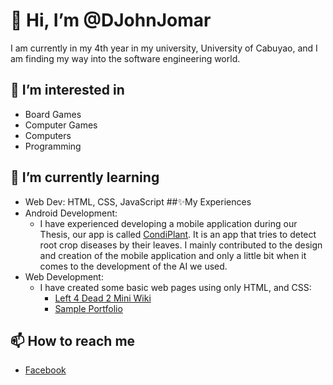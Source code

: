 # 👋 Hi, I’m @DJohnJomar
I am currently in my 4th year in my university, University of Cabuyao, and I am finding my way into the software engineering world.
## 👀 I’m interested in
- Board Games
- Computer Games
- Computers
- Programming
## 🌱 I’m currently learning
- Web Dev: HTML, CSS, JavaScript
##✨My Experiences
- Android Development:
  - I have experienced developing a mobile application during our Thesis, our app is called [CondiPlant](https://github.com/DJohnJomar/CondiPlant). It is an app that tries to detect root crop diseases by their leaves. I mainly contributed to the design and creation of the mobile application and only a little bit when it comes to the development of the AI we used.
- Web Development:
  - I have created some basic web pages using only HTML, and CSS:
    - [Left 4 Dead 2 Mini Wiki](https://djohnjomar.github.io/Left-4-Dead-2-Mini-Wiki/)
    - [Sample Portfolio]()
<!-- ## 💞️ I’m looking to collaborate on ... --->
## 📫 How to reach me
- [Facebook](https://www.facebook.com/J0hnjomar)

<!---
DJohnJomar/DJohnJomar is a ✨ special ✨ repository because its `README.md` (this file) appears on your GitHub profile.
You can click the Preview link to take a look at your changes.
--->
